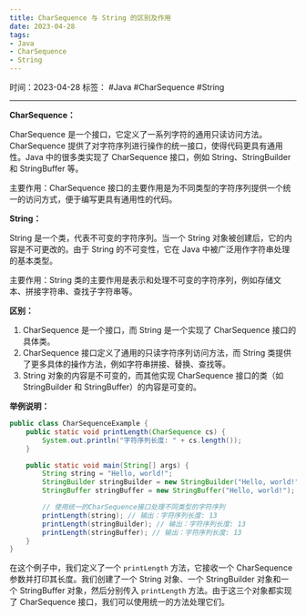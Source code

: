 ```yaml
---
title: CharSequence 与 String 的区别及作用
date: 2023-04-28
tags: 
- Java 
- CharSequence 
- String
---
```


时间：2023-04-28
标签： #Java #CharSequence #String

---

**CharSequence：**

CharSequence 是一个接口，它定义了一系列字符的通用只读访问方法。CharSequence 提供了对字符序列进行操作的统一接口，使得代码更具有通用性。Java 中的很多类实现了 CharSequence 接口，例如 String、StringBuilder 和 StringBuffer 等。

主要作用：CharSequence 接口的主要作用是为不同类型的字符序列提供一个统一的访问方式，便于编写更具有通用性的代码。

**String：**

String 是一个类，代表不可变的字符序列。当一个 String 对象被创建后，它的内容是不可更改的。由于 String 的不可变性，它在 Java 中被广泛用作字符串处理的基本类型。

主要作用：String 类的主要作用是表示和处理不可变的字符序列，例如存储文本、拼接字符串、查找子字符串等。

**区别：**

1. CharSequence 是一个接口，而 String 是一个实现了 CharSequence 接口的具体类。
2. CharSequence 接口定义了通用的只读字符序列访问方法，而 String 类提供了更多具体的操作方法，例如字符串拼接、替换、查找等。
3. String 对象的内容是不可变的，而其他实现 CharSequence 接口的类（如 StringBuilder 和 StringBuffer）的内容是可变的。

**举例说明：**

```java
public class CharSequenceExample {
    public static void printLength(CharSequence cs) {
        System.out.println("字符序列长度: " + cs.length());
    }

    public static void main(String[] args) {
        String string = "Hello, world!";
        StringBuilder stringBuilder = new StringBuilder("Hello, world!");
        StringBuffer stringBuffer = new StringBuffer("Hello, world!");

        // 使用统一的CharSequence接口处理不同类型的字符序列
        printLength(string); // 输出：字符序列长度: 13
        printLength(stringBuilder); // 输出：字符序列长度: 13
        printLength(stringBuffer); // 输出：字符序列长度: 13
    }
}
```

在这个例子中，我们定义了一个 `printLength` 方法，它接收一个 CharSequence 参数并打印其长度。我们创建了一个 String 对象、一个 StringBuilder 对象和一个 StringBuffer 对象，然后分别传入 `printLength` 方法。由于这三个对象都实现了 CharSequence 接口，我们可以使用统一的方法处理它们。